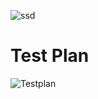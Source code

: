 
![ssd](https://user-images.githubusercontent.com/101447131/164697784-556f0dd1-5123-40c5-b19b-75739237751f.png)


# Test Plan

![Testplan](https://user-images.githubusercontent.com/101447131/164698103-0aacb431-e78e-4db3-878d-2372e1d33e65.png)
